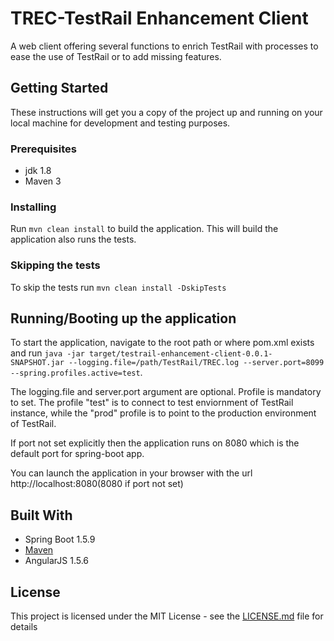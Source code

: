 # TREC-TestRail Enhancement Client

A web client offering several functions to enrich TestRail with processes to ease the use of TestRail or to add missing features.

## Getting Started

These instructions will get you a copy of the project up and running on your local machine for development and testing purposes.

### Prerequisites

* jdk 1.8
* Maven 3

### Installing

Run ```mvn clean install``` to build the application. This will build the application also runs the tests.

### Skipping the tests

To skip the tests run ```mvn clean install -DskipTests```

## Running/Booting up the application

To start the application, navigate to the root path or where pom.xml exists and run ```java -jar target/testrail-enhancement-client-0.0.1-SNAPSHOT.jar --logging.file=/path/TestRail/TREC.log --server.port=8099 --spring.profiles.active=test```.

The logging.file and server.port argument are optional. Profile is mandatory to set. The profile "test" is to connect to test enviornment of TestRail instance, while the "prod" profile is to point to the production environment of TestRail.

If port not set explicitly then the application runs on 8080 which is the default port for spring-boot app.

You can launch the application in your browser with the url http://localhost:8080(8080 if port not set)

## Built With

* Spring Boot 1.5.9
* [Maven](https://maven.apache.org/)
* AngularJS 1.5.6

## License

This project is licensed under the MIT License - see the [LICENSE.md](LICENSE.md) file for details
